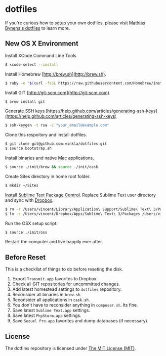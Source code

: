 dotfiles
========
If you're curious how to setup your own dotfiles, please visit [Mathias Bynens's dotfiles](https://github.com/mathiasbynens/dotfiles) to learn more.

## New OS X Environment

Install XCode Command Line Tools.
```bash
$ xcode-select --install
```

Install Homebrew [http://brew.sh](http://brew.sh).
```bash
$ ruby -e "$(curl -fsSL https://raw.githubusercontent.com/Homebrew/install/master/install)"
```

Install GIT [http://git-scm.com](http://git-scm.com).
```bash
$ brew install git
```

Generate SSH keys [https://help.github.com/articles/generating-ssh-keys](https://help.github.com/articles/generating-ssh-keys)

```bash
$ ssh-keygen -t rsa -C "your_email@example.com"
```

Clone this respoitory and install dotfiles.
```bash
$ git clone git@github.com:vinkla/dotfiles.git
$ source bootstrap.sh
```

Install binaries and native Mac applications.
```bash
$ source ./init/brew && source ./init/cask
```

Create Sites directory in home root folder.
```bash
$ mkdir ~/Sites
```

[Install Sublime Text Package Control](https://packagecontrol.io/installation). Replace Sublime Text user directory and sync with [Dropbox](http://dropbox.com).
```bash
$ rm -r /Users/vincent/Library/Application\ Support/Sublime\ Text\ 3/Packages
$ ln -s /Users/vincent/Dropbox/Apps/Sublime\ Text\ 3/Packages /Users/vincent/Library/Application\ Support/Sublime\ Text\ 3/Packages
```

Run the OSX setup script.
```bash
$ source ./init/osx
```

Restart the computer and live happily ever after.

## Before Reset
This is a checklist of things to do before reseting the disk.

1. Export `Transmit.app` favorites to Dropbox.
2. Check all GIT repositories for uncommitted changes.
3. Add latest homestead settings to `dotfiles` repository.
4. Reconsider all binaries in `brew.sh`.
5. Reconsider all applications in `cask.sh`.
6. You don't have to reconsider anything in `composer.sh`. Its fine.
7. Save latest `Sublime Text.app` settings.
8. Save latest `PhpStorm.app` settings.
9. Save `Sequel Pro.app` favorites and dump databases (if necessary).

## License

The dotfiles repository is licensed under [The MIT License (MIT)](LICENSE).


